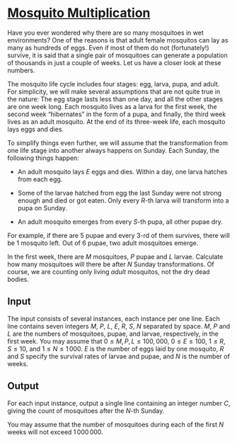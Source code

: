 [Mosquito Multiplication](https://open.kattis.com/problems/mosquito)
=======================

Have you ever wondered why there are so many mosquitoes in wet environments? One of the reasons is that adult female mosquitos can lay as many as hundreds of eggs. Even if most of them do not (fortunately!) survive, it is said that a single pair of mosquitoes can generate a population of thousands in just a couple of weeks. Let us have a closer look at these numbers.

The mosquito life cycle includes four stages: egg, larva, pupa, and adult. For simplicity, we will make several assumptions that are not quite true in the nature: The egg stage lasts less than one day, and all the other stages are one week long. Each mosquito lives as a larva for the first week, the second week “hibernates” in the form of a pupa, and finally, the third week lives as an adult mosquito. At the end of its three-week life, each mosquito lays eggs and dies.

To simplify things even further, we will assume that the transformation from one life stage into another always happens on Sunday. Each Sunday, the following things happen:

*   An adult mosquito lays $E$ eggs and dies. Within a day, one larva hatches from each egg.
    
*   Some of the larvae hatched from egg the last Sunday were not strong enough and died or got eaten. Only every $R$\-th larva will transform into a pupa on Sunday.
    
*   An adult mosquito emerges from every $S$\-th pupa, all other pupae dry.
    

For example, if there are 5 pupae and every 3-rd of them survives, there will be 1 mosquito left. Out of 6 pupae, two adult mosquitoes emerge.

In the first week, there are $M$ mosquitoes, $P$ pupae and $L$ larvae. Calculate how many mosquitoes will there be after $N$ Sunday transformations. Of course, we are counting only living _adult_ mosquitos, not the dry dead bodies.

Input
-----

The input consists of several instances, each instance per one line. Each line contains seven integers $M$, $P$, $L$, $E$, $R$, $S$, $N$ separated by space. $M$, $P$ and $L$ are the numbers of mosquitoes, pupae, and larvae, respectively, in the first week. You may assume that $0 \le M, P, L \le 100, 000$, $0\le E \le 100$, $1 \le R, S \le 10$, and $1\le N\le 1\, 000$. $E$ is the number of eggs laid by one mosquito, $R$ and $S$ specify the survival rates of larvae and pupae, and $N$ is the number of weeks.

Output
------

For each input instance, output a single line containing an integer number $C$, giving the count of mosquitoes after the $N$\-th Sunday.

You may assume that the number of mosquitoes during each of the first $N$ weeks will not exceed $1\, 000\, 000$.

